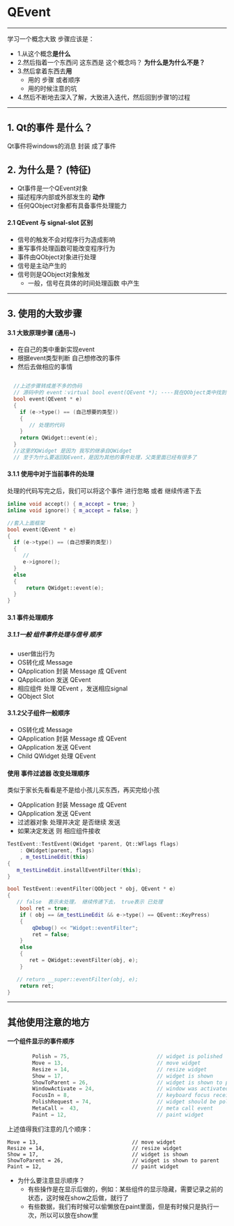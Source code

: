 # QEvent
---
学习一个概念大致 步骤应该是：
* 1.从这个概念**是什么**
* 2.然后指着一个东西问 这东西是 这个概念吗？ **为什么是为什么不是？**
* 3.然后拿着东西去**用**
  * 用的 步骤 或者顺序
  * 用的时候注意的坑
* 4.然后不断地去深入了解，大致进入迭代，然后回到步骤1的过程
---
## 1. Qt的事件 是什么？
Qt事件将windows的消息 封装 成了事件

## 2. 为什么是？ (特征)
* Qt事件是一个QEvent对象
* 描述程序内部或外部发生的 **动作**
* 任何QObject对象都有具备事件处理能力

#### 2.1 QEvent 与 signal-slot 区别
* 信号的触发不会对程序行为造成影响
* 重写事件处理函数可能改变程序行为
* 事件由QObject对象进行处理
* 信号是主动产生的
* 信号则是QObject对象触发
  * 一般，信号在具体的时间处理函数 中产生
---
## 3. 使用的大致步骤
#### 3.1 大致原理步骤 (通用~)
* 在自己的类中重新实现event
* 根据event类型判断 自己想修改的事件
* 然后去做相应的事情
```C++

  //上述步骤转成差不多的伪码
  // 源码中的 event：virtual bool event(QEvent *); ----我在QObject类中找到的
  bool event(QEvent * e)
  {
    if (e->type() == (自己想要的类型))
    {
       // 处理的代码
    }
    return QWidget::event(e);   
  }
  //这里的QWidget 是因为 我写的继承自QWidget
  // 至于为什么要返回QEvent，是因为其他的事件处理，父类里面已经有很多了
```
#### 3.1.1 使用中对于当前事件的处理
处理的代码写完之后，我们可以将这个事件 进行忽略 或者 继续传递下去

  ```C++
  inline void accept() { m_accept = true; }
  inline void ignore() { m_accept = false; }

  //套入上面框架
  bool event(QEvent * e)
  {
    if (e->type() == (自己想要的类型))
    {
       //
       e->ignore();
    }
    else
    {
        return QWidget::event(e);  
    }
  }
  ```

#### 3.1 事件处理顺序
##### 3.1.1一般 组件事件处理与信号 顺序
* user做出行为
* OS转化成 Message
* QApplication 封装 Message 成 QEvent
* QApplication 发送 QEvent
* 相应组件 处理 QEvent ，发送相应signal
* QObject Slot

#### 3.1.2父子组件一般顺序
* OS转化成 Message
* QApplication 封装 Message 成 QEvent
* QApplication 发送 QEvent
* Child QWidget 处理 QEvent

#### 使用 事件过滤器 改变处理顺序
类似于家长先看看是不是给小孩儿买东西，再买完给小孩
* QApplication 封装 Message 成 QEvent
* QApplication 发送 QEvent
* 过滤器对象 处理并决定 是否继续 发送
* 如果决定发送 则 相应组件接收

```C++
TestEvent::TestEvent(QWidget *parent, Qt::WFlags flags)
    : QWidget(parent, flags)
    , m_testLineEdit(this)
{
   m_testLineEdit.installEventFilter(this);
}

bool TestEvent::eventFilter(QObject * obj, QEvent * e)
{
   // false  表示未处理， 继续传递下去， true表示 已处理
    bool ret = true;
    if ( obj == &m_testLineEdit && e->type() == QEvent::KeyPress)
    {
        qDebug() << "Widget::eventFilter";
        ret = false;
    }
    else
    {
       ret = QWidget::eventFilter(obj, e);
    }

   // return __super::eventFilter(obj, e);
    return ret;
}
```
---
## 其他使用注意的地方
#### 一个组件显示的事件顺序

```C++
        Polish = 75,                            // widget is polished
        Move = 13,                              // move widget
        Resize = 14,                            // resize widget
        Show = 17,                              // widget is shown
        ShowToParent = 26,                      // widget is shown to parent
        WindowActivate = 24,                    // window was activated
        FocusIn = 8,                            // keyboard focus received
        PolishRequest = 74,                     // widget should be polished
        MetaCall =  43,                         // meta call event
        Paint = 12,                             // paint widget
```
上述值得我们注意的几个顺序：
```
Move = 13,                              // move widget
Resize = 14,                            // resize widget
Show = 17,                              // widget is shown
ShowToParent = 26,                      // widget is shown to parent
Paint = 12,                             // paint widget
```
* 为什么要注意显示顺序？
  * 有些操作是在显示后做的，例如：某些组件的显示隐藏，需要记录之前的状态，这时候在show之后做，就行了
  * 有些数据，我们有时候可以偷懒放在paint里面，但是有时候只是执行一次，所以可以放在show里
